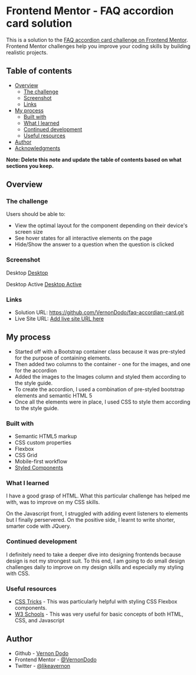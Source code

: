 # Frontend Mentor - FAQ accordion card solution

This is a solution to the [FAQ accordion card challenge on Frontend Mentor](https://www.frontendmentor.io/challenges/faq-accordion-card-XlyjD0Oam). Frontend Mentor challenges help you improve your coding skills by building realistic projects.

## Table of contents

- [Overview](#overview)
  - [The challenge](#the-challenge)
  - [Screenshot](#screenshot)
  - [Links](#links)
- [My process](#my-process)
  - [Built with](#built-with)
  - [What I learned](#what-i-learned)
  - [Continued development](#continued-development)
  - [Useful resources](#useful-resources)
- [Author](#author)
- [Acknowledgments](#acknowledgments)

**Note: Delete this note and update the table of contents based on what sections you keep.**

## Overview

### The challenge

Users should be able to:

- View the optimal layout for the component depending on their device's screen size
- See hover states for all interactive elements on the page
- Hide/Show the answer to a question when the question is clicked

### Screenshot

Desktop
[Desktop]("images/Screenshot_Frontend_Mentor_FAQ_Accordion_Card_Desktop.png")

Desktop Active
[Desktop Active]("images/Screenshot_Frontend_Mentor_FAQ_Accordion_Card_Desktop_Active.png")


### Links

- Solution URL: https://github.com/VernonDodo/faq-accordian-card.git
- Live Site URL: [Add live site URL here](https://your-live-site-url.com)

## My process
- Started off with a Bootstrap container class because it was pre-styled for the purpose of containing elements.
- Then added two columns to the container - one for the images, and one for the accordion
- Added the images to the Images column and styled them according to the style guide.
- To create the accordion, I used a combination of pre-styled bootstrap elements and semantic HTML 5
- Once all the elements were in place, I used CSS to style them according to the style guide.

### Built with

- Semantic HTML5 markup
- CSS custom properties
- Flexbox
- CSS Grid
- Mobile-first workflow
- [Styled Components](https://getbootstrap.com/)



### What I learned
I have a good grasp of HTML. What this particular challenge has helped me with, was to improve on my CSS skills.

On the Javascript front, I struggled with adding event listeners to elements but I finally perservered. On the positive side, I learnt to write shorter, smarter code with JQuery.


### Continued development

I definitely need to take a deeper dive into designing frontends because design is not my strongest suit. To this end, I am going to do small design challenges daily to improve on my design skills and especially my styling with CSS.


### Useful resources

- [CSS Tricks](https://css-tricks.com/) - This was particularly helpful with styling CSS Flexbox
components.
- [W3 Schools](https://www.w3schools.com/) - This was very useful for basic concepts of both HTML, CSS, and Javascript

## Author

- Github - [Vernon Dodo](https://github.com/VernonDodo)
- Frontend Mentor - [@VernonDodo](https://www.frontendmentor.io/profile/VernonDodo)
- Twitter - [@likeavernon](https://www.twitter.com/likeavernon)
